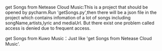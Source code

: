 get Songs from Netease Cloud Music:This is a project that should be opened by
pycharm.Run 'getSongs.py',then there will be a json file in the project which
contains infomation of a lot of songs including songName,artists,lyric and mediaUrl.
But there exist one problem called access is denied due to frequent access.

get Songs from Kuwo Music：Just like 'get Songs from Netease Cloud Music'.
